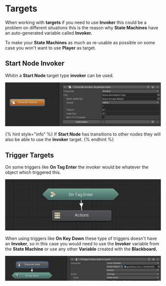 # Targets

When working with **targets** if you need to use **Invoker** this could be a problem on different situations this is the reason why **State Machines** have an auto-generated variable called **Invoker.**

To make your **State Machines** as much as re-usable as possible on some case you won't want to use **Player** as target.

## **Start Node Invoker**

Whitin a **Start Node** target type **invoker** can be used.

![](<../../../.gitbook/assets/image (41).png>)

{% hint style="info" %}
If **Start Node** has transitions to other nodes they will also be able to use the **Invoker** target.
{% endhint %}

## Trigger Targets

On some triggers like **On Tag Enter** the invoker would be whatever the object which triggered this.

![](<../../../.gitbook/assets/image (32).png>)

When using triggers like **On Key Down** these type of triggers doesn't have an **Invoker**, so in this case you would need to use the **Invoker** variable from the **State Machine** or use any other **Variable** created with the **Blackboard.**

![](<../../../.gitbook/assets/image (23).png>)
